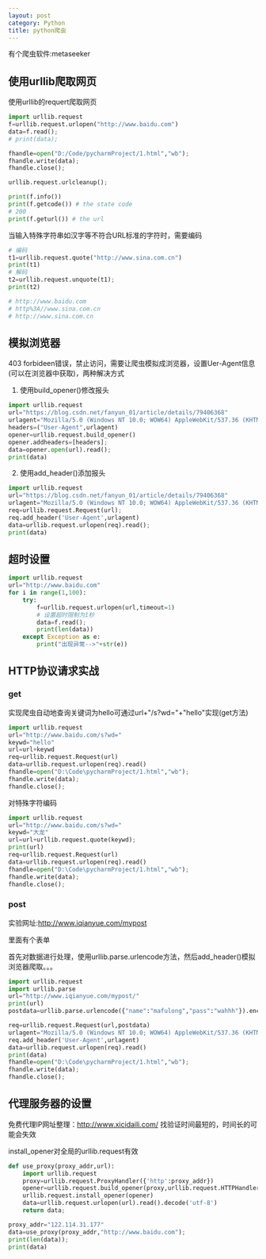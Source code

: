 ```yaml
---
layout: post
category: Python
title: python爬虫
---
```


有个爬虫软件:metaseeker

## 使用urllib爬取网页
使用urllib的requert爬取网页

```python
import urllib.request
f=urllib.request.urlopen("http://www.baidu.com")
data=f.read();
# print(data);

fhandle=open("D:/Code/pycharmProject/1.html","wb");
fhandle.write(data);
fhandle.close();

urllib.request.urlcleanup();

print(f.info())
print(f.getcode()) # the state code
# 200
print(f.geturl()) # the url 
```
当输入特殊字符串如汉字等不符合URL标准的字符时，需要编码
```python
# 编码
t1=urllib.request.quote("http://www.sina.com.cn")
print(t1)
# 解码
t2=urllib.request.unquote(t1);
print(t2)

# http://www.baidu.com
# http%3A//www.sina.com.cn
# http://www.sina.com.cn
```

## 模拟浏览器
403 forbideen错误，禁止访问，需要让爬虫模拟成浏览器，设置Uer-Agent信息(可以在浏览器中获取)，两种解决方式
1. 使用build_opener()修改报头
```python
import urllib.request
url="https://blog.csdn.net/fanyun_01/article/details/79406368"
urlagent="Mozilla/5.0 (Windows NT 10.0; WOW64) AppleWebKit/537.36 (KHTML, like Gecko) Chrome/65.0.3325.181 Safari/537.36"
headers=("User-Agent",urlagent)
opener=urllib.request.build_opener()
opener.addheaders=[headers];
data=opener.open(url).read();
print(data)
```

2. 使用add_header()添加报头
```python
import urllib.request
url="https://blog.csdn.net/fanyun_01/article/details/79406368"
urlagent="Mozilla/5.0 (Windows NT 10.0; WOW64) AppleWebKit/537.36 (KHTML, like Gecko) Chrome/65.0.3325.181 Safari/537.36"
req=urllib.request.Request(url);
req.add_header('User-Agent',urlagent)
data=urllib.request.urlopen(req).read();
print(data)
```

## 超时设置
```python
import urllib.request
url="http://www.baidu.com"
for i in range(1,100):
    try:
        f=urllib.request.urlopen(url,timeout=1)
        # 设置超时限制为1秒
        data=f.read();
        print(len(data))
    except Exception as e:
        print("出现异常-->"+str(e))

```

## HTTP协议请求实战

### get
实现爬虫自动地查询关键词为hello可通过url+"/s?wd="+"hello"实现(get方法)
```python
import urllib.request
url="http://www.baidu.com/s?wd="
keywd="hello"
url=url+keywd
req=urllib.request.Request(url)
data=urllib.request.urlopen(req).read()
fhandle=open("D:\Code\pycharmProject/1.html","wb");
fhandle.write(data);
fhandle.close();
```

对特殊字符编码
```python
import urllib.request
url="http://www.baidu.com/s?wd="
keywd="大龙"
url=url+urllib.request.quote(keywd);
print(url)
req=urllib.request.Request(url)
data=urllib.request.urlopen(req).read()
fhandle=open("D:\Code\pycharmProject/1.html","wb");
fhandle.write(data);
fhandle.close();
```

### post
实验网址:http://www.iqianyue.com/mypost

里面有个表单

首先对数据进行处理，使用urllib.parse.urlencode方法，然后add_header()模拟浏览器爬取。。。
```python
import urllib.request
import urllib.parse
url="http://www.iqianyue.com/mypost/"
print(url)
postdata=urllib.parse.urlencode({"name":"mafulong","pass":"wahhh"}).encode("utf-8")

req=urllib.request.Request(url,postdata)
urlagent="Mozilla/5.0 (Windows NT 10.0; WOW64) AppleWebKit/537.36 (KHTML, like Gecko) Chrome/65.0.3325.181 Safari/537.36"
req.add_header('User-Agent',urlagent)
data=urllib.request.urlopen(req).read()
print(data)
fhandle=open("D:\Code\pycharmProject/1.html","wb");
fhandle.write(data);
fhandle.close();
```

## 代理服务器的设置
免费代理IP网址整理：http://www.xicidaili.com/ 找验证时间最短的，时间长的可能会失效

install_opener对全局的urllib.request有效
```python
def use_proxy(proxy_addr,url):
    import urllib.request
    proxy=urllib.request.ProxyHandler({'http':proxy_addr})
    opener=urllib.request.build_opener(proxy,urllib.request.HTTPHandler)
    urllib.request.install_opener(opener)
    data=urllib.request.urlopen(url).read().decode('utf-8')
    return data;

proxy_addr="122.114.31.177"
data=use_proxy(proxy_addr,"http://www.baidu.com");
print(len(data));
print(data)
```